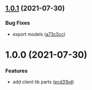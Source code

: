 ## [1.0.1](https://github.com/baloise/web-app-ng-utils/compare/v1.0.0...v1.0.1) (2021-07-30)


### Bug Fixes

* export models ([a73c5cc](https://github.com/baloise/web-app-ng-utils/commit/a73c5cc71f51b7e84b0827348e81a20be7fa0a40))

# 1.0.0 (2021-07-30)


### Features

* add client lib parts ([ecd31bd](https://github.com/baloise/web-app-ng-utils/commit/ecd31bd4a2e41cecac5da1f3c43306c23a364446))
